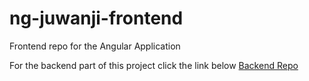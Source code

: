 # ng-juwanji-frontend
Frontend repo for the Angular Application


For the backend part of this project click the link below
[Backend Repo](https://github.com/tonywied17/node-express-juwanji-backend)

